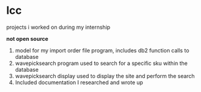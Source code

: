 # lcc

projects i worked on during my internship

**not open source**

1. model for my import order file program, includes db2 function calls to database
2. wavepicksearch program used to search for a specific sku within the database
3. wavepicksearch display used to display the site and perform the search
4. Included documentation I researched and wrote up

